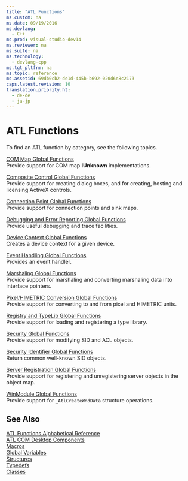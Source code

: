 ```yaml
---
title: "ATL Functions"
ms.custom: na
ms.date: 09/19/2016
ms.devlang: 
  - C++
ms.prod: visual-studio-dev14
ms.reviewer: na
ms.suite: na
ms.technology: 
  - devlang-cpp
ms.tgt_pltfrm: na
ms.topic: reference
ms.assetid: 69db0cb2-de1d-445b-b692-020d6e8c2173
caps.latest.revision: 10
translation.priority.ht: 
  - de-de
  - ja-jp
---
```

# ATL Functions
To find an ATL function by category, see the following topics.  
  
 [COM Map Global Functions](../vs140/COM-Map-Global-Functions.md)  
 Provide support for COM map **IUnknown** implementations.  
  
 [Composite Control Global Functions](../vs140/Composite-Control-Global-Functions.md)  
 Provide support for creating dialog boxes, and for creating, hosting and licensing ActiveX controls.  
  
 [Connection Point Global Functions](../vs140/Connection-Point-Global-Functions.md)  
 Provide support for connection points and sink maps.  
  
 [Debugging and Error Reporting Global Functions](../vs140/Debugging-and-Error-Reporting-Global-Functions.md)  
 Provide useful debugging and trace facilities.  
  
 [Device Context Global Functions](../vs140/Device-Context-Global-Functions.md)  
 Creates a device context for a given device.  
  
 [Event Handling Global Functions](../vs140/Event-Handling-Global-Functions.md)  
 Provides an event handler.  
  
 [Marshaling Global Functions](../vs140/Marshaling-Global-Functions.md)  
 Provide support for marshaling and converting marshaling data into interface pointers.  
  
 [Pixel/HIMETRIC Conversion Global Functions](../vs140/Pixel-HIMETRIC-Conversion-Global-Functions.md)  
 Provide support for converting to and from pixel and HIMETRIC units.  
  
 [Registry and TypeLib Global Functions](../vs140/Registry-and-TypeLib-Global-Functions.md)  
 Provide support for loading and registering a type library.  
  
 [Security Global Functions](../vs140/Security-Global-Functions.md)  
 Provide support for modifying SID and ACL objects.  
  
 [Security Identifier Global Functions](../vs140/Security-Identifier-Global-Functions.md)  
 Return common well-known SID objects.  
  
 [Server Registration Global Functions](../vs140/Server-Registration-Global-Functions.md)  
 Provide support for registering and unregistering server objects in the object map.  
  
 [WinModule Global Functions](../vs140/WinModule-Global-Functions.md)  
 Provide support for `_AtlCreateWndData` structure operations.  
  
## See Also  
 [ATL Functions Alphabetical Reference](../vs140/ATL-Functions-Alphabetical-Reference.md)   
 [ATL COM Desktop Components](../vs140/ATL-COM-Desktop-Components.md)   
 [Macros](../vs140/ATL-Macros.md)   
 [Global Variables](../vs140/ATL-Global-Variables.md)   
 [Structures](../vs140/ATL-Structures.md)   
 [Typedefs](../vs140/ATL-Typedefs.md)   
 [Classes](../vs140/ATL-Classes.md)